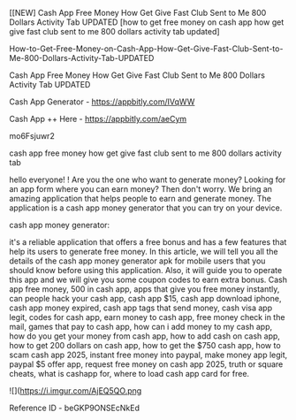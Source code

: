 [[NEW] Cash App Free Money How Get Give Fast Club Sent to Me 800 Dollars Activity Tab UPDATED [how to get free money on cash app how get give fast club sent to me 800 dollars activity tab updated]

How-to-Get-Free-Money-on-Cash-App-How-Get-Give-Fast-Club-Sent-to-Me-800-Dollars-Activity-Tab-UPDATED

Cash App Free Money How Get Give Fast Club Sent to Me 800 Dollars Activity Tab UPDATED

Cash App Generator -  https://appbitly.com/IVqWW


Cash App ++ Here - https://appbitly.com/aeCym


mo6Fsjuwr2

cash app free money how get give fast club sent to me 800 dollars activity tab

hello everyone! ! Are you the one who want to generate money? Looking for an app form where you can earn money? Then don't worry. We bring an amazing application that helps people to earn and generate money. The application is a cash app money generator that you can try on your device.

cash app money generator:

it's a reliable application that offers a free bonus and has a few features that help its users to generate free money. In this article, we will tell you all the details of the cash app money generator apk for mobile users that you should know before using this application. Also, it will guide you to operate this app and we will give you some coupon codes to earn extra bonus. Cash app free money, 500 in cash app, apps that give you free money instantly, can people hack your cash app, cash app $15, cash app download iphone, cash app money expired, cash app tags that send money, cash visa app legit, codes for cash app, earn money to cash app, free money check in the mail, games that pay to cash app, how can i add money to my cash app, how do you get your money from cash app, how to add cash on cash app, how to get 200 dollars on cash app, how to get the $750 cash app, how to scam cash app 2025, instant free money into paypal, make money app legit, paypal $5 offer app, request free money on cash app 2025, truth or square cheats, what is cashapp for, where to load cash app card for free.

![](https://i.imgur.com/AjEQ5QO.png

Reference ID - beGKP9ONSEcNkEd